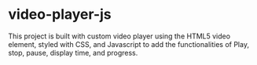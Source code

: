 # video-player-js
This project is built with custom video player using the HTML5 video element, styled with CSS, and Javascript  to add the functionalities of Play, stop, pause, display time, and progress. 
